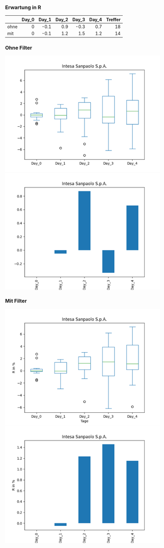 ### Erwartung in R
|      |   Day_0 |   Day_1 |   Day_2 |   Day_3 |   Day_4 |   Treffer |
|:-----|--------:|--------:|--------:|--------:|--------:|----------:|
| ohne |       0 |    -0.1 |     0.9 |    -0.3 |     0.7 |        18 |
| mit  |       0 |    -0.1 |     1.2 |     1.5 |     1.2 |        14 |

### Ohne Filter
![image info](./data/ISNPY_box_all.png)
![image info](./data/ISNPY_median_all.png)

### Mit Filter
![image info](./data/ISNPY_box_filtered.png)
![image info](./data/ISNPY_median_filtered.png)